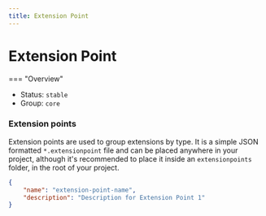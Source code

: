 ```yaml
---
title: Extension Point
---
```


Extension Point
===

=== "Overview"
<!-- - Module: `extensions/extensions` -->
<!-- - Definition: [https://github.com/eclipse/dirigible/issues/18](https://github.com/eclipse/dirigible/issues/18) -->
<!-- - Source: [/extensions/extensions.js](https://github.com/eclipse/dirigible/blob/master/components/api-extensions/src/main/resources/META-INF/dirigible/extensions/extensions.js) -->
- Status: `stable`
- Group: `core`

### Extension points

Extension points are used to group extensions by type. It is a simple JSON formatted `*.extensionpoint` file and can be placed anywhere in your project, although it's recommended to place it inside an `extensionpoints` folder, in the root of your project.

```json
{
	"name": "extension-point-name",
	"description": "Description for Extension Point 1"
}
```